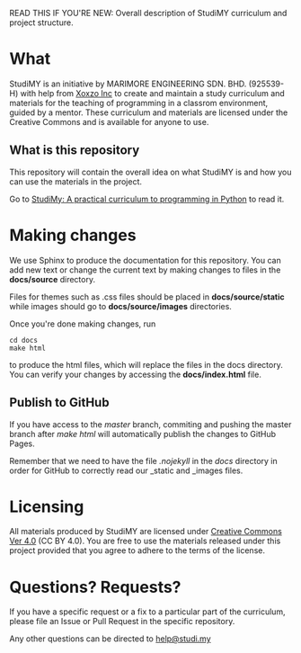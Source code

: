 READ THIS IF YOU'RE NEW: Overall description of StudiMY curriculum and project structure.

# What
StudiMY is an initiative by MARIMORE ENGINEERING SDN. BHD. (925539-H) with
help from [Xoxzo Inc](https://info.xoxzo.com/en/) to create
and maintain a study curriculum and materials for the teaching of programming in a classrom
environment, guided by a mentor. These curriculum and materials are licensed under the
Creative Commons and is available for anyone to use.

## What is this repository
This repository will contain the overall idea on what StudiMY is and how you
can use the materials in the project.

Go to [StudiMy: A practical curriculum to programming in Python](https://studimy.github.io/001-README/)
to read it.

# Making changes
We use Sphinx to produce the documentation for this repository. You can add new
text or change the current text by making changes to files in the
**docs/source** directory.

Files for themes such as .css files should be placed in **docs/source/static**
while images should go to **docs/source/images** directories.

Once you're done making changes, run
```
cd docs
make html
```
to produce the html files, which will replace the files in the docs directory.
You can verify your changes by accessing the **docs/index.html** file.

## Publish to GitHub
If you have access to the *master* branch, commiting and pushing the master
branch after *make html* will automatically publish the changes to GitHub Pages.

Remember that we need to have the file *.nojekyll*  in the *docs* directory in
order for GitHub to correctly read our \_static and \_images files.

# Licensing
All materials produced by StudiMY are licensed under [Creative Commons Ver
4.0](https://creativecommons.org/licenses/by/4.0/)
(CC BY 4.0). You are free to use the materials released under this project provided that
you agree to adhere to the  terms of the license.

# Questions? Requests?
If you have a specific request or a fix to a particular part of the curriculum,
please file an Issue or Pull Request in the specific repository.

Any other questions can be directed to help@studi.my
